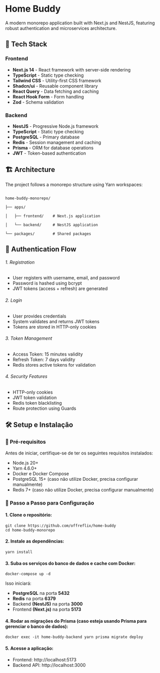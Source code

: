# Home Buddy

A modern monorepo application built with Next.js and NestJS, featuring robust authentication and microservices architecture.

## 🚀 Tech Stack

### Frontend

- **Next.js 14** - React framework with server-side rendering
- **TypeScript** - Static type checking
- **Tailwind CSS** - Utility-first CSS framework
- **Shadcn/ui** - Reusable component library
- **React Query** - Data fetching and caching
- **React Hook Form** - Form handling
- **Zod** - Schema validation

### Backend

- **NestJS** - Progressive Node.js framework
- **TypeScript** - Static type checking
- **PostgreSQL** - Primary database
- **Redis** - Session management and caching
- **Prisma** - ORM for database operations
- **JWT** - Token-based authentication

## 🏗️ Architecture

The project follows a monorepo structure using Yarn workspaces:

```plaintext

home-buddy-monorepo/

├── apps/

│   ├── frontend/    # Next.js application

│   └── backend/     # NestJS application

└── packages/        # Shared packages
```

## 🔐 Authentication Flow

###### 1. Registration

- User registers with username, email, and password
- Password is hashed using bcrypt
- JWT tokens (access + refresh) are generated

###### 2. Login

- User provides credentials
- System validates and returns JWT tokens
- Tokens are stored in HTTP-only cookies

###### 3. Token Management

- Access Token: 15 minutes validity
- Refresh Token: 7 days validity
- Redis stores active tokens for validation

###### 4. Security Features

- HTTP-only cookies
- JWT token validation
- Redis token blacklisting
- Route protection using Guards

## 🛠️ Setup e Instalação

### 📌 Pré-requisitos

Antes de iniciar, certifique-se de ter os seguintes requisitos instalados:

- Node.js 20+
- Yarn 4.6.0+
- Docker e Docker Compose
- PostgreSQL 15+ (caso não utilize Docker, precisa configurar manualmente)
- Redis 7+ (caso não utilize Docker, precisa configurar manualmente)

### 🚀 Passo a Passo para Configuração

#### 1. Clone o repositório:

```shell
git clone https://github.com/offreflix/home-buddy
cd home-buddy-monorepo
```

#### 2. Instale as dependências:

```shell
yarn install
```

#### 3. Suba os serviços do banco de dados e cache com Docker:

```shell
docker-compose up -d
```

Isso iniciará:

- **PostgreSQL** na porta **5432**
- **Redis** na porta **6379**
- Backend **(NestJS)** na porta **3000**
- Frontend **(Next.js)** na porta **5173**

#### 4. Rodar as migrações do Prisma (caso esteja usando Prisma para gerenciar o banco de dados):

```shell
docker exec -it home-buddy-backend yarn prisma migrate deploy
```

#### 5. Acesse a aplicação:

- Frontend: http://localhost:5173
- Backend API: http://localhost:3000

